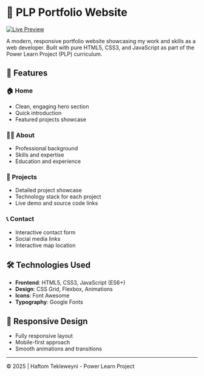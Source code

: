 # 🌟 PLP Portfolio Website

[![Live Preview](https://img.shields.io/badge/View-Live%20Demo-brightgreen?style=for-the-badge)](https://plp-webtechnologies-classroom-july2-roan.vercel.app/)

A modern, responsive portfolio website showcasing my work and skills as a web developer. Built with pure HTML5, CSS3, and JavaScript as part of the Power Learn Project (PLP) curriculum.

## 🎯 Features

### 🏠 Home
- Clean, engaging hero section
- Quick introduction
- Featured projects showcase

### 👨‍💻 About
- Professional background
- Skills and expertise
- Education and experience

### 🚀 Projects
- Detailed project showcase
- Technology stack for each project
- Live demo and source code links

### 📞 Contact
- Interactive contact form
- Social media links
- Interactive map location

## 🛠 Technologies Used
- **Frontend**: HTML5, CSS3, JavaScript (ES6+)
- **Design**: CSS Grid, Flexbox, Animations
- **Icons**: Font Awesome
- **Typography**: Google Fonts

## 📱 Responsive Design
- Fully responsive layout
- Mobile-first approach
- Smooth animations and transitions

---
© 2025 | Haftom Tekleweyni - Power Learn Project
